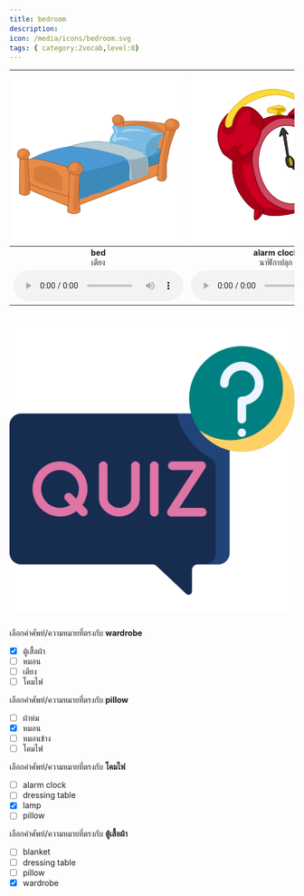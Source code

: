 ```yaml
---
title: bedroom
description: 
icon: /media/icons/bedroom.svg
tags: { category:2vocab,level:0}
---
```


<div class="carrousel">


|![](/media/img/bedroom/bed.svg)|![](/media/img/bedroom/alarm&#x20;clock.svg)|![](/media/img/bedroom/lamp.svg)|![](/media/img/bedroom/dressing&#x20;table.svg)|![](/media/img/bedroom/bolster.svg)|![](/media/img/bedroom/blanket.svg)|![](/media/img/bedroom/pillow.svg)|![](/media/img/bedroom/wardrobe.svg)|
| :----: | :----: | :----: | :----: | :----: | :----: | :----: | :----: |
|**bed**<br>เตียง|**alarm clock**<br>นาฬิกาปลุก|**lamp**<br>โคมไฟ|**dressing table**<br>โต๊ะแต่งตัว|**bolster**<br>หมอนข้าง|**blanket**<br>ผ้าห่ม|**pillow**<br>หมอน|**wardrobe**<br>ตู้เสื้อผ้า|
|![](/media/audio/bed.mp3)|![](/media/audio/alarm&#x20;clock.mp3)|![](/media/audio/lamp.mp3)|![](/media/audio/dressing&#x20;table.mp3)|![](/media/audio/bolster.mp3)|![](/media/audio/blanket.mp3)|![](/media/audio/pillow.mp3)|![](/media/audio/wardrobe.mp3)|

</div>



# ![icon](/media/icons/quiz.svg) 


 เลือกคำศัพท์/ความหมายที่ตรงกับ **wardrobe**
 - [x] ตู้เสื้อผ้า
 - [ ] หมอน
 - [ ] เตียง
 - [ ] โคมไฟ

 เลือกคำศัพท์/ความหมายที่ตรงกับ **pillow**
 - [ ] ผ้าห่ม
 - [x] หมอน
 - [ ] หมอนข้าง
 - [ ] โคมไฟ

 เลือกคำศัพท์/ความหมายที่ตรงกับ **โคมไฟ**
 - [ ] alarm clock
 - [ ] dressing table
 - [x] lamp
 - [ ] pillow

 เลือกคำศัพท์/ความหมายที่ตรงกับ **ตู้เสื้อผ้า**
 - [ ] blanket
 - [ ] dressing table
 - [ ] pillow
 - [x] wardrobe
